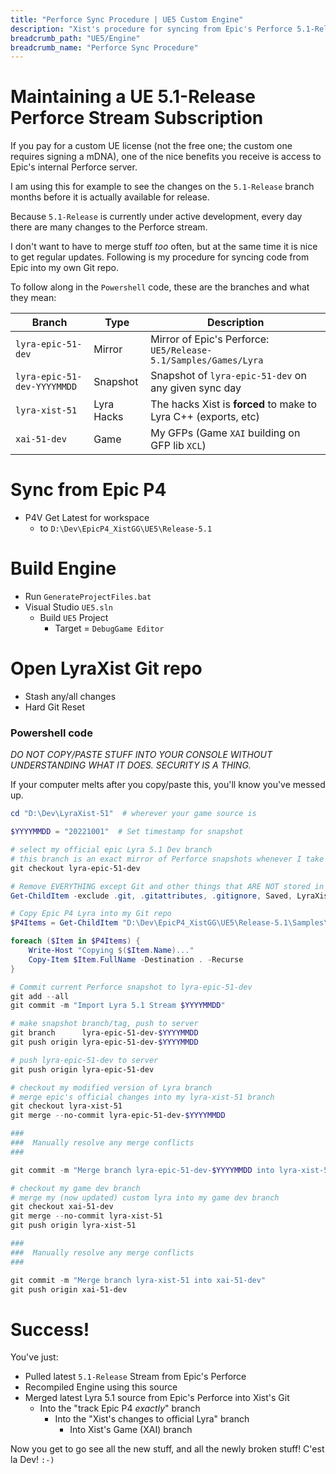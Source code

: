 ```yaml
---
title: "Perforce Sync Procedure | UE5 Custom Engine"
description: "Xist's procedure for syncing from Epic's Perforce 5.1-Release Stream"
breadcrumb_path: "UE5/Engine"
breadcrumb_name: "Perforce Sync Procedure"
---
```


# Maintaining a UE 5.1-Release Perforce Stream Subscription

If you pay for a custom UE license (not the free one; the custom one requires signing a mDNA),
one of the nice benefits you receive is access to Epic's internal Perforce server.

I am using this for example to see the changes on the `5.1-Release` branch months before it is
actually available for release.

Because `5.1-Release` is currently under active development, every day there are many changes
to the Perforce stream.

I don't want to have to merge stuff *too* often, but at the same time it is nice to get regular
updates.  Following is my procedure for syncing code from Epic into my own Git repo.

To follow along in the `Powershell` code, these are the branches and what they mean:

| Branch                      | Type       | Description                                                     |
|-----------------------------|------------|-----------------------------------------------------------------|
| `lyra-epic-51-dev`          | Mirror     | Mirror of Epic's Perforce: `UE5/Release-5.1/Samples/Games/Lyra` |
| `lyra-epic-51-dev-YYYYMMDD` | Snapshot   | Snapshot of `lyra-epic-51-dev` on any given sync day            |
| `lyra-xist-51`              | Lyra Hacks | The hacks Xist is **forced** to make to Lyra C++ (exports, etc) |
| `xai-51-dev`                | Game       | My GFPs (Game `XAI` building on GFP lib `XCL`)                  |

# Sync from Epic P4

- P4V Get Latest for workspace
  - to `D:\Dev\EpicP4_XistGG\UE5\Release-5.1`

# Build Engine

- Run `GenerateProjectFiles.bat`
- Visual Studio `UE5.sln`
  - Build `UE5` Project
    - Target = `DebugGame Editor`

# Open LyraXist Git repo

- Stash any/all changes
- Hard Git Reset

### Powershell code

*DO NOT COPY/PASTE STUFF INTO YOUR CONSOLE WITHOUT UNDERSTANDING WHAT IT DOES. SECURITY IS A THING.*

If your computer melts after you copy/paste this, you'll know you've messed up.

```powershell
cd "D:\Dev\LyraXist-51"  # wherever your game source is

$YYYYMMDD = "20221001"  # Set timestamp for snapshot

# select my official epic Lyra 5.1 Dev branch
# this branch is an exact mirror of Perforce snapshots whenever I take a snapshot
git checkout lyra-epic-51-dev

# Remove EVERYTHING except Git and other things that ARE NOT stored in Epic's P4
Get-ChildItem -exclude .git, .gitattributes, .gitignore, Saved, LyraXist.uproject | Remove-Item -Force

# Copy Epic P4 Lyra into my Git repo
$P4Items = Get-ChildItem "D:\Dev\EpicP4_XistGG\UE5\Release-5.1\Samples\Games\Lyra\" -exclude Binaries, Intermediate

foreach ($Item in $P4Items) {
    Write-Host "Copying $($Item.Name)..."
    Copy-Item $Item.FullName -Destination . -Recurse
}

# Commit current Perforce snapshot to lyra-epic-51-dev
git add --all
git commit -m "Import Lyra 5.1 Stream $YYYYMMDD"

# make snapshot branch/tag, push to server
git branch      lyra-epic-51-dev-$YYYYMMDD
git push origin lyra-epic-51-dev-$YYYYMMDD

# push lyra-epic-51-dev to server
git push origin lyra-epic-51-dev

# checkout my modified version of Lyra branch
# merge epic's official changes into my lyra-xist-51 branch
git checkout lyra-xist-51
git merge --no-commit lyra-epic-51-dev-$YYYYMMDD

###
###  Manually resolve any merge conflicts
###

git commit -m "Merge branch lyra-epic-51-dev-$YYYYMMDD into lyra-xist-51"

# checkout my game dev branch
# merge my (now updated) custom lyra into my game dev branch
git checkout xai-51-dev
git merge --no-commit lyra-xist-51
git push origin lyra-xist-51

###
###  Manually resolve any merge conflicts
###

git commit -m "Merge branch lyra-xist-51 into xai-51-dev"
git push origin xai-51-dev
```

# Success!

You've just:

- Pulled latest `5.1-Release` Stream from Epic's Perforce
- Recompiled Engine using this source
- Merged latest Lyra 5.1 source from Epic's Perforce into Xist's Git
  - Into the "track Epic P4 *exactly*" branch
    - Into the "Xist's changes to official Lyra" branch
      - Into Xist's Game (XAI) branch

Now you get to go see all the new stuff, and all the newly broken stuff!  C'est la Dev!  `:-)`
